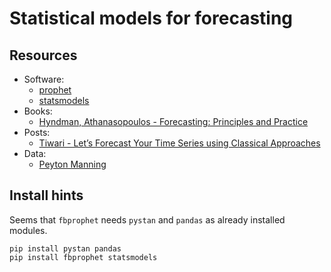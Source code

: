 # Statistical models for forecasting
## Resources  

- Software:
    - [prophet](https://facebook.github.io/prophet/)
    - [statsmodels](https://www.statsmodels.org/stable/index.html)
- Books:
    - [Hyndman, Athanasopoulos - Forecasting: Principles and Practice](https://otexts.com/fpp2/)
- Posts:
    - [Tiwari - Let’s Forecast Your Time Series using Classical Approaches](https://towardsdatascience.com/lets-forecast-your-time-series-using-classical-approaches-f84eb982212c)
- Data:
    - [Peyton Manning](https://github.com/facebook/prophet/blob/master/examples/example_wp_log_peyton_manning.csv)

## Install hints
Seems that `fbprophet` needs `pystan` and `pandas` as already installed modules.
```
pip install pystan pandas
pip install fbprophet statsmodels
```
